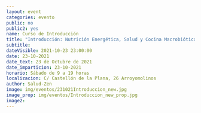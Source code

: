 ```yaml
---
layout: event
categories: evento
public: no
public2: yes
name: Curso de Introducción
title: "Introducción: Nutrición Energética, Salud y Cocina Macrobiótica"
subtitle:
dateVisible: 2021-10-23 23:00:00
date: 23-10-2021
date_text: 23 de Octubre de 2021
date_imparticion: 23-10-2021
horario: Sábado de 9 a 19 horas
localizacion: C/ Castellón de la Plana, 26 Arroyomolinos
author: Salud-Zen
image: img/eventos/231021Introduccion_new.jpg
image_prop: img/eventos/Introduccion_new_prop.jpg
image2:
---
```

